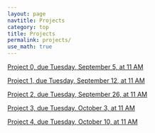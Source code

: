```yaml
---
layout: page
navtitle: Projects
category: top
title: Projects
permalink: projects/
use_math: true
---
```


<a href="project0.html">Project 0, due Tuesday, September 5, at 11 AM</a> 

<a href="project1.html">Project 1, due Tuesday, September 12, at 11 AM</a> 

<a href="project2.html">Project 2, due Tuesday, September 26, at 11 AM</a> 

<a href="project3.html">Project 3, due Tuesday, October 3, at 11 AM</a> 

<a href="project4.html">Project 4, due Tuesday, October 10, at 11 AM</a> 
